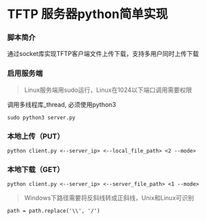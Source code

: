 # TFTP 服务器python简单实现

### 脚本简介

通过socket库实现TFTP客户端文件上传下载，支持多用户同时上传下载

### 启用服务端

> Linux服务端用sudo运行，Linux在1024以下端口调用需要权限
>

调用多线程库_thread, 必须使用python3

`sudo python3 server.py`

### 本地上传（PUT）

`python client.py <--server_ip> <--local_file_path> <2 --mode>`

### 本地下载（GET）

`python client.py <--server_ip> <--server_file_path> <1 --mode>`

> Windows下路径需要将反斜线转成正斜线，Unix和Linux可识别
>

`path = path.replace('\\', '/')`